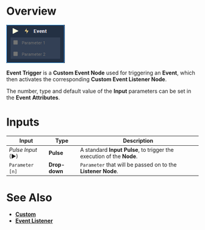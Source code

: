# Overview

![The Event Trigger Node.](../../../.gitbook/assets/node-event-trigger.png)

**Event Trigger** is a **Custom Event Node** used for triggering an **Event**, which then activates the corresponding **Custom Event Listener Node**.

The number, type and default value of the **Input** parameters can be set in the **Event** **Attributes**.




# Inputs

|Input|Type|Description|
|---|---|---|
|*Pulse Input* (►)|**Pulse**|A standard **Input Pulse**, to trigger the execution of the **Node**.|
|`Parameter [n]`| **Drop-down** | `Parameter` that will be passed on to the **Listener** **Node**.



# See Also

* [**Custom**](README.md)
* [**Event Listener**](event-listener.md)
